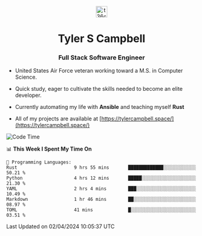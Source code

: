 <p align="center">
<a href="https://www.linkedin.com/in/t36campbell" target="blank"><img align="center" src="https://ik.imagekit.io/t36campbell/Portfolio/linkedin.png.original_m8bbGgPh6.png" alt="t36campbell" height="30" width="30" /></a>
</p>
<h1 align="center">Tyler S Campbell</h1>
<h3 align="center">Full Stack Software Engineer</h3>

* United States Air Force veteran working toward a M.S. in Computer Science.

* Quick study, eager to cultivate the skills needed to become an elite developer.

* Currently automating my life with **Ansible** and teaching myself **Rust**

* All of my projects are available at [https://tylercampbell.space/](https://tylercampbell.space/)

<!--START_SECTION:waka-->
![Code Time](http://img.shields.io/badge/Code%20Time-3%2C308%20hrs%201%20min-blue)

📊 **This Week I Spent My Time On** 

```text
💬 Programming Languages: 
Rust                     9 hrs 55 mins       █████████████░░░░░░░░░░░░   50.21 % 
Python                   4 hrs 12 mins       █████░░░░░░░░░░░░░░░░░░░░   21.30 % 
YAML                     2 hrs 4 mins        ███░░░░░░░░░░░░░░░░░░░░░░   10.49 % 
Markdown                 1 hr 46 mins        ██░░░░░░░░░░░░░░░░░░░░░░░   08.97 % 
TOML                     41 mins             █░░░░░░░░░░░░░░░░░░░░░░░░   03.51 % 
```


 Last Updated on 02/04/2024 10:05:37 UTC
<!--END_SECTION:waka-->
